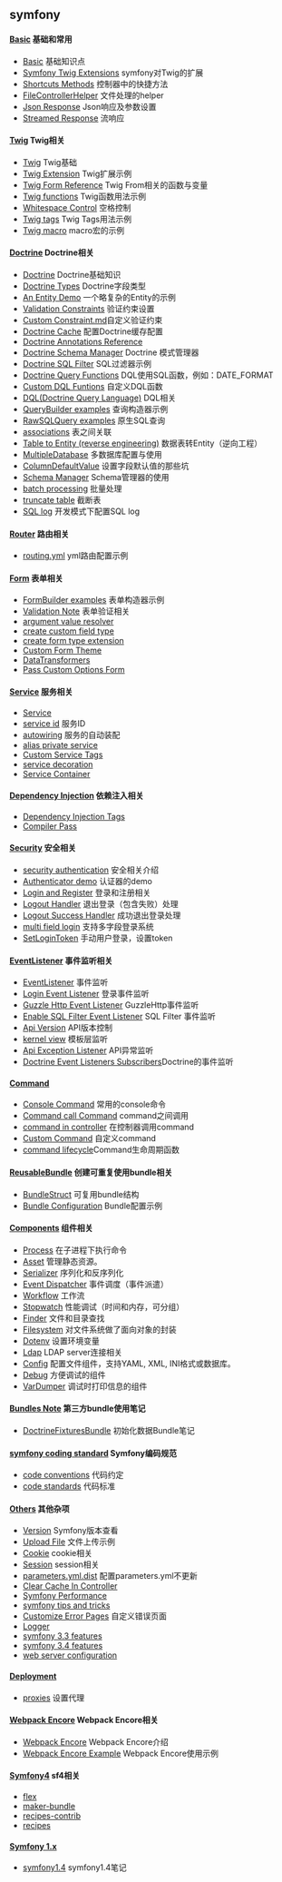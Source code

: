 ## symfony
#### [Basic](Basic/README.md) 基础和常用
- [Basic](Basic/Basic.md) 基础知识点
- [Symfony Twig Extensions](Basic/SymfonyTwigExtensions.md) symfony对Twig的扩展
- [Shortcuts Methods](Basic/ShortcutsMethods.md) 控制器中的快捷方法
- [FileControllerHelper](Basic/FileControllerHelper.md) 文件处理的helper
- [Json Response](Basic/JsonResponse.md) Json响应及参数设置
- [Streamed Response](Basic/StreamedResponse.md) 流响应
#### [Twig](Twig/README.md) Twig相关
- [Twig](Twig/Twig.md) Twig基础
- [Twig Extension](Twig/TwigExtension.md) Twig扩展示例
- [Twig Form Reference](Twig/TwigFormReference.md) Twig From相关的函数与变量
- [Twig functions](Twig/functions.md) Twig函数用法示例
- [Whitespace Control](Twig/WhitespaceControl.md) 空格控制
- [Twig tags](Twig/tags.md) Twig Tags用法示例
- [Twig macro](Twig/macro.md) macro宏的示例
#### [Doctrine](Doctrine/README.md) Doctrine相关
- [Doctrine](Doctrine/Doctrine.md) Doctrine基础知识
- [Doctrine Types](Doctrine/Types.md) Doctrine字段类型
- [An Entity Demo](Doctrine/Entity.md) 一个略复杂的Entity的示例
- [Validation Constraints](Doctrine/constraints.md) 验证约束设置
- [Custom Constraint.md](Doctrine/custom_constraint.md)自定义验证约束
- [Doctrine Cache](Doctrine/DoctrineCache.md) 配置Doctrine缓存配置
- [Doctrine Annotations Reference](Doctrine/DoctrineAnnotationsReference.md)
- [Doctrine Schema Manager](Doctrine/DoctrineSchemaManager.md) Doctrine 模式管理器
- [Doctrine SQL Filter](Doctrine/SQLFilter.md) SQL过滤器示例
- [Doctrine Query Functions](Doctrine/DoctrineQueryFunctions.md) DQL使用SQL函数，例如：DATE_FORMAT
- [Custom DQL Funtions](Doctrine/CustomDQLFunctions.md) 自定义DQL函数
- [DQL(Doctrine Query Language)](Doctrine/DQL.md) DQL相关
- [QueryBuilder examples](Doctrine/QueryBuilder.md "QueryBuilder") 查询构造器示例
- [RawSQLQuery examples](Doctrine/RawSQLQuery.md "RawSQLQuery") 原生SQL查询
- [associations](Doctrine/associations.md) 表之间关联
- [Table to Entity (reverse engineering)](Doctrine/TableToEntity.md) 数据表转Entity（逆向工程）
- [MultipleDatabase](Doctrine/MultipleDatabase.md) 多数据库配置与使用
- [ColumnDefaultValue](Doctrine/ColumnDefaultValue.md) 设置字段默认值的那些坑
- [Schema Manager](Doctrine/Schema.md) Schema管理器的使用
- [batch processing](Doctrine/batch_processing.md) 批量处理
- [truncate table](Doctrine/truncate_table.md) 截断表
- [SQL log](Doctrine/sql_log.md) 开发模式下配置SQL log
#### [Router](Router/README.md) 路由相关
- [routing.yml](Router/routing.yml.md) yml路由配置示例
#### [Form](Form/README.md) 表单相关
- [FormBuilder examples](Form/FormBuilder.md "FormBuilder") 表单构造器示例
- [Validation Note](Form/Validation.md) 表单验证相关 
- [argument value resolver](Form/argument_value_resolver.md)
- [create custom field type](Form/create_custom_field_type.md)
- [create form type extension](Form/create_form_type_extension.md)
- [Custom Form Theme](Form/CustomFormTheme.md)
- [DataTransformers](Form/DataTransformers.md)
- [Pass Custom Options Form](Form/PassCustomOptionsForm.md)
#### [Service](Service/README.md) 服务相关
- [Service](Service/Service.md)
- [service id](Service/Service_id.md) 服务ID
- [autowiring](Service/autowiring.md) 服务的自动装配
- [alias private service](Service/alias_private_service.md)
- [Custom Service Tags](Service/CustomServiceTags.md)
- [service decoration](Service/service_decoration.md)
- [Service Container](Service/ServiceContainer.md)
#### [Dependency Injection](DependencyInjection/REAMDE.md) 依赖注入相关
- [Dependency Injection Tags](DependencyInjection/DependencyInjectionTags.md)
- [Compiler Pass](DependencyInjection/CompilerPass.md)
#### [Security](Security/README.md) 安全相关
- [security authentication](Security/security-authentication.md) 安全相关介绍
- [Authenticator demo](Security/Authenticator-demo.md) 认证器的demo
- [Login and Register](Security/LoginAndRegister.md) 登录和注册相关
- [Logout Handler](Security/LogoutHandler.md) 退出登录（包含失败）处理
- [Logout Success Handler](Security/LogoutSuccessHandler.md) 成功退出登录处理
- [multi field login](Security/multi-field-login.md) 支持多字段登录系统
- [SetLoginToken](Security/SetLoginToken.md) 手动用户登录，设置token
#### [EventListener](EventListener/README.md) 事件监听相关
- [EventListener](EventListener/EventListener.md) 事件监听
- [Login Event Listener](EventListener/LoginListener.md) 登录事件监听
- [Guzzle Http Event Listener](EventListener/GuzzleListener.md) GuzzleHttp事件监听
- [Enable SQL Filter Event Listener](EventListener/EnableFilterListener.md) SQL Filter 事件监听
- [Api Version](EventListener/ApiVersion.md) API版本控制
- [kernel view](EventListener/kernel.view.md) 模板层监听
- [Api Exception Listener](EventListener/ExceptionListener.md) API异常监听
- [Doctrine Event Listeners Subscribers](EventListener/doctrine_event_listeners_subscribers.md)Doctrine的事件监听
#### [Command](Command/README.md)
- [Console Command](Command/Console.md) 常用的console命令
- [Command call Command](Command/CommandCallCommand.md) command之间调用
- [command in controller](Command/command_in_controller.md) 在控制器调用command
- [Custom Command](Command/CustomCommand.md) 自定义command
- [command lifecycle](Command/command_lifecycle.md)Command生命周期函数
#### [ReusableBundle](ReusableBundle/REAMDE.md) 创建可重复使用bundle相关
- [BundleStruct](ReusableBundle/BundleStruct.md) 可复用bundle结构
- [Bundle Configuration](ReusableBundle/BundleConfiguration.md) Bundle配置示例
#### [Components](Components/README.md) 组件相关
- [Process](Components/Process.md) 在子进程下执行命令
- [Asset](Components/Asset.md) 管理静态资源。 
- [Serializer](Components/Serializer.md) 序列化和反序列化
- [Event Dispatcher](Components/EventDispatcher.md) 事件调度（事件派遣）
- [Workflow](Components/Workflow.md) 工作流
- [Stopwatch](Components/Stopwatch.md) 性能调试（时间和内存，可分组）
- [Finder](Components/Finder.md) 文件和目录查找
- [Filesystem](Components/Filesystem.md) 对文件系统做了面向对象的封装
- [Dotenv](Components/Dotenv.md) 设置环境变量
- [Ldap](Components/Ldap.md) LDAP server连接相关
- [Config](Components/Config.md) 配置文件组件，支持YAML, XML, INI格式或数据库。
- [Debug](Components/Debug.md) 方便调试的组件
- [VarDumper](Components/VarDumper) 调试时打印信息的组件
#### [Bundles Note](Bundles-Note/README.md) 第三方bundle使用笔记 
- [DoctrineFixturesBundle](Bundles-Note/DoctrineFixturesBundle.md)	初始化数据Bundle笔记
#### [symfony coding standard](SymfonyCodingStandard/README.md) Symfony编码规范
- [code conventions](SymfonyCodingStandard/code-conventions.md) 代码约定
- [code standards](SymfonyCodingStandard/code-standards.md) 代码标准
#### [Others](Others/README.md) 其他杂项
- [Version](Others/Version.md) Symfony版本查看
- [Upload File](Others/UploadFile.md) 文件上传示例
- [Cookie](Others/cookie.md) cookie相关
- [Session](Others/session.md) session相关
- [parameters.yml.dist](Others/parameters.yml.dist.md) 配置parameters.yml不更新
- [Clear Cache In Controller](Others/ClearCacheInController.md)
- [Symfony Performance](Others/symfony-performance.md)
- [symfony tips and tricks](Others/symfony-tips-and-tricks.md)
- [Customize Error Pages](src/symfony/Others/customize_error_pages.md) 自定义错误页面
- [Logger](Others/Logger.md)
- [symfony 3.3 features](Others/symfony-3.4-features.md)
- [symfony 3.4 features](Others/symfony-3.4-features.md)
- [web server configuration](Others/web_server_configuration.md)
#### [Deployment](Deployment/README.md)
- [proxies](Deployment/proxies.md) 设置代理
#### [Webpack Encore](WebpackEncore/README.md) Webpack Encore相关
- [Webpack Encore](WebpackEncore/README.md) Webpack Encore介绍
- [Webpack Encore Example](example.md) Webpack Encore使用示例
#### [Symfony4](Symfony4/README.md) sf4相关
- [flex](Symfony4/flex.md)
- [maker-bundle](Symfony4/maker-bundle.md)
- [recipes-contrib](Symfony4/recipes-contrib.md)
- [recipes](Symfony4/recipes.md)
#### [Symfony 1.x](Symfony1/README.md)
- [symfony1.4](Symfony1/symfony1.4) symfony1.4笔记